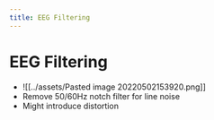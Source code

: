 ```yaml
---
title: EEG Filtering
---
```


# EEG Filtering
- ![[../assets/Pasted image 20220502153920.png]]
- Remove 50/60Hz notch filter for line noise
- Might introduce distortion























